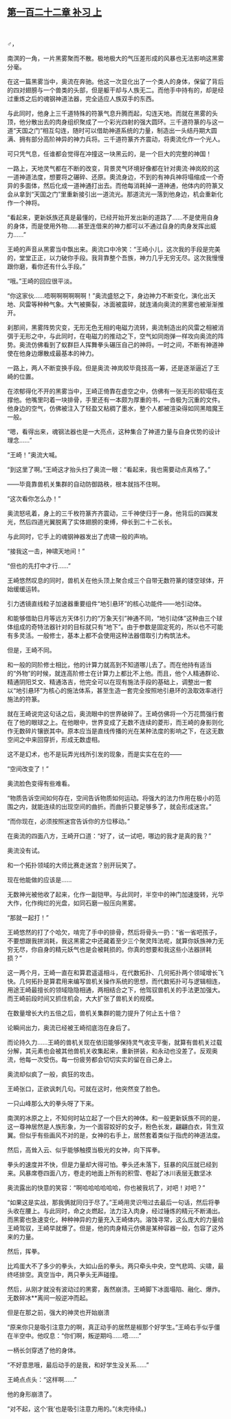 ## [第一百二十二章 补习 上](https://www.xxbiquge.com/11_11207/9134311.html)
﻿

  ♂，

  南溟的一角，一片黑雾聚而不散。极地极大的气压差形成的风暴也无法影响这黑雾分毫。

  在这一篇黑雾当中，奥流在奔驰。他这一次显化出了一个类人的身体，保留了背后的四对翅膀与一个兽类的头部，但是躯干却与人族无二。而他手中持有的，却是经过重炼之后的魂钢神道法器，完全适应人族双手的东西。

  与此同时，他身上三千道特殊的符篆气息升腾而起，勾连天地。而就在黑雾的头顶，他分散出去的肉身组织聚成了一个彩光四射的强大圆环。三千道符篆的与这一道“天国之门”相互勾连，随时可以借助神道系统的力量，制造出一头结丹期大圆满、拥有部分高阶神异的神力兵将。三千道符篆齐齐震动，将奧流化作一个光人。

  可只凭气息，任谁都会觉得在冲撞这一块黑云的，是一个巨大的完整的神国！

  一路上，天地灵气都在不断的改变，背景灵气环境好像都在针对奧流·神岚皎的这一道神道法度，想要将之碾碎、还原。奧流身边，不到的有神兵神将塌缩成一个奇异的多面体，然后化成一道神通打出去。而他每消耗掉一道神通，他体内的符篆又会从拿到“天国之门”里重新接引出一道流光。那道流光一落到他身边，机会重新化作一个神将。

  “看起来，更新妖族还真是最懂的，已经开始开发出新的道路了……不是使用自身的身体，而是使用外物……甚至连借来的神力都可以不通过自身的肉身发挥出威力……”

  王崎的声音从黑雾当中飘出来。奥流口中冷笑：“王崎小儿，这次我的手段是完美的，堂堂正正，以力破你手段。我背靠整个吾族，神力几乎无穷无尽。这次我慢慢跟你磨，看你还有什么手段。”

  “哦。”王崎的回应很平淡。

  “你这家伙……唔啊啊啊啊啊啊！”奥流盛怒之下，身边神力不断变化，演化出天地、风雷等种种气象。大气被撕裂，冰面被震碎，就连涌向奥流的黑雾也被渐渐推开。

  刹那间，黑雾阵势灾变，无形无色无相的电磁力流转，奥流制造出的风雷之相被消弭于无形之中，与此同时，在电磁力的推动之下，空气如同炮弹一样攻向奥流的阵势。奥流仿佛看到了蚁群巨人挥舞拳头碾压自己的神将。一时之间，不断有神道神使在他身边爆散成最基本的神力。

  一路上，两人不断变换手段。但是奥流·神岚皎毕竟技高一筹，还是逐渐逼近了王崎的位置。

  在浓郁得化不开的黑雾当中，王崎正倚靠在虚空之中，仿佛有一张无形的软塌在支撑他。他嘴里叼着一块排骨，手里还有一本颇为厚重的书，一沓极为沉重的文件。他身边的空气，仿佛被注入了轻盈又粘稠了墨水，整个人都被渲染得如同黑暗魔王一般。

  “嗯，看得出来，魂钢法器也是一大亮点，这种集合了神道力量与自身优势的设计理念……”

  “王崎！”奥流大喊。

  “到这里了啊。”王崎这才抬头扫了奥流一眼：“看起来，我也需要动点真格了。”

  ——毕竟靠兽机关集群的自动防御路秩，根本就挡不住啊。

  “这次看你怎么办！”

  奥流怒吼着，身上的三千枚符篆齐齐震动，三千神使归于一身。他背后的四翼发光，然后四道光翼脱离了实体翅膀的束缚，伸长到二十二长长。

  与此同时，它手上的魂钢神器发出了虎啸一般的声响。

  “接我这一击，神啸天地间！”

  “但也的先打中才行……”

  王崎悠然叹息的同时，兽机关在他头顶上聚合成三个自带无数符篆的镂空球体，开始缓缓运转。

  引力透镜直线粒子加速器重要组件“地引悬环”的核心功能件——地引动体。

  和能够借助日月等远方天体引力的“万象天引”神通不同，“地引动体”这种由三个球体组成的奇特法器针对的目标就只有“地下”。由于参数是固定死的，所以也不可能有多灵活。一般修士，基本上都不会使用这种法器借取引力构筑法术。

  但是，王崎不同。

  和一般的同阶修士相比，他的计算力就高到不知道哪儿去了。而在他持有适当的“外物”的时候，就连高阶修士在计算力上都比不上他。而且，他个人精通群论、精通阴阳爻文、精通洛吉，他完全可以在现有施法手段的基础上，调整出一套以“地引悬环”为核心的施法体系，甚至生造一套完全按照地引悬环的汲取效率进行施法的符篆。

  就在王崎说完这句话之后，奥流眼中的世界破碎了。王崎仿佛将一个万花筒强行套在了他的眼球之上。在他眼中，世界变成了无数不连续的菱形，而王崎的身影则化作无数碎片镶嵌其中。原本应当是直线传播的光在某种法度的影响之下，在这无数空间之中来回穿折，形成无数虚相。

  这不是幻术，也不是玩弄光线所引发的现象，而是实实在在的——

  “空间改变了！”

  奥流脸色变得有些难看。

  “物质告诉空间如何存在，空间告诉物质如何运动。将强大的法力作用在极小的范围之内，就能连续的出现空间的曲折。而曲折只要足够多了，就会形成迷宫。”

  “而你现在，必须按照迷宫告诉你的方位移动。”

  在奥流的四面八方，王崎开口道：“好了，试一试吧，哪边的我才是真的我？”

  奥流没有试。

  和一个拓扑领域的大师比赛走迷宫？别开玩笑了。

  现在他能做的应该是……

  无数神光被他收了起来，化作一副铠甲。与此同时，半空中的神门加速旋转，光华大作，化作绚烂的光盘，如同石磨一般压向黑雾。

  “那就一起打！”

  王崎悠然的打了个哈欠，啃完了手中的排骨，然后将骨头一扔：“省一省吧孩子，不要想跟我拼消耗，我这黑雾之中还藏着至少三个聚灵阵法呢，就算你妖族神力无穷无尽，你自身的精元妖气也是会被耗损的。你真的想要和我这些小法器拼耗损？”

  这一两个月，王崎一直在和算君遥遥相斗，在代数拓扑、几何拓扑两个领域增长飞快。几何拓扑是算君用来编写兽机关操作系统的思想，而代数拓扑可与逻辑相连，用途王崎最擅长的领域隐隐相通，两相结合之下，他驾驭兽机关的手法更加强大。而王崎前段时间又抓住机会，大大扩张了兽机关的规模。

  在数量增长大约五倍之后，兽机关集群的能力提升了何止五十倍？

  论瞬间出力，奥流已经被王崎彻底泡在身后了。

  而论持久力……王崎的兽机关现在依旧能够保持灵气收支平衡，就算有兽机关过载分解，其元素也会被其他兽机关收集起来，重新拼装，和永动也没差了。反观奥流，他每一次受伤。每一份疲劳都会切切实实的留在自己身上。

  奥流却似疯了一般，疯狂的攻击。

  王崎张口，正欲讽刺几句。可就在这时，他突然变了脸色。

  一只山峰那么大的拳头呀了下来。

  南溟的冰原之上，不知何时站立起了一个巨大的神体。和一般更新妖族不同的是，这一尊神居然是人族形象，为一个面容姣好的女子，粉色长发，翩翩白衣，背生双翼。但似乎有些画风不对的是，女神的右手上，居然套着类似于指虎的神道法度。

  然后，高耸入云、似乎能够触摸当极光的女神，向下挥拳。

  拳头的速度并不快，但是力量却大得可怕。拳头还未落下，狂暴的风压就已经到来。风暴席卷四面八方，卷走的地面上所有的积雪、卷起了冰川表层无数坚冰

  奥流露出的快意的笑容：“啊哈哈哈哈哈哈，你也被我坑了，对吧！对吧？”

  “如果这是实战，那我俩就同归于尽了。”王崎用灵识甩过去最后一句话，然后将拳头收在腰上。与此同时，命之炎燃起，法力注入肉身，经过锤炼的精元不断涌出。而黑雾也急速变化，种种神异的力量充入王崎体内。溶蚀寻常，这么庞大的力量给王崎驾驭，王崎早就爆了。但是，他的肉身精元仿佛是某种容器一般，包容了这外来的力量。

  然后，挥拳。

  比鸡蛋大不了多少的拳头，大如山岳的拳头。两只牵头中央，空气悲鸣、尖啸，最终呸排空。真空当中，两只拳头无声碰撞。

  然后，从刚才就没有波动过的黑雾，轰然崩溃。王崎脚下冰面塌陷、融化、爆炸。无数碎冰**离间一般逆冲而起。

  但是在那之前，强大的神灵也开始崩溃

  “原来你只是吸引注意力的啊，真正动手的居然是椒那个好学生。”王崎右手似乎僵在半空中。他叹息：“你们啊，叛逆期吗……唔……”

  一柄长剑穿透了他的身体。

  “不好意思哦，最后动手的是我，和好学生没关系……”

  王崎点点头：“这样啊……”

  他的身形崩溃了。

  “对不起，这个‘我’也是吸引注意力用的。”(未完待续。)
